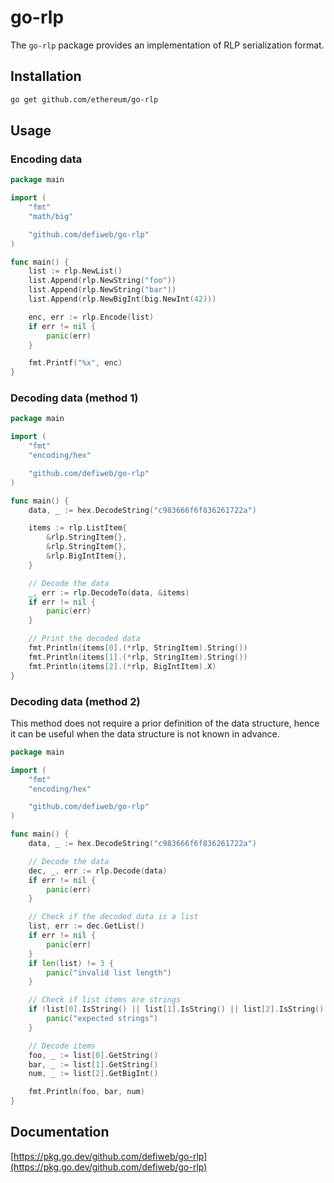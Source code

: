 # go-rlp

The `go-rlp` package provides an implementation of RLP serialization format.

## Installation

```bash
go get github.com/ethereum/go-rlp
```

## Usage

### Encoding data

```go
package main

import (
	"fmt"
	"math/big"

	"github.com/defiweb/go-rlp"
)

func main() {
	list := rlp.NewList()
	list.Append(rlp.NewString("foo"))
	list.Append(rlp.NewString("bar"))
	list.Append(rlp.NewBigInt(big.NewInt(42)))

	enc, err := rlp.Encode(list)
	if err != nil {
		panic(err)
	}

	fmt.Printf("%x", enc)
}
```

### Decoding data (method 1)

```go
package main

import (
	"fmt"
	"encoding/hex"

	"github.com/defiweb/go-rlp"
)

func main() {
	data, _ := hex.DecodeString("c983666f6f836261722a")

	items := rlp.ListItem{
		&rlp.StringItem{},
		&rlp.StringItem{},
		&rlp.BigIntItem{},
	}

	// Decode the data
	_, err := rlp.DecodeTo(data, &items)
	if err != nil {
		panic(err)
	}

	// Print the decoded data
	fmt.Println(items[0].(*rlp, StringItem).String())
	fmt.Println(items[1].(*rlp, StringItem).String())
	fmt.Println(items[2].(*rlp, BigIntItem).X)
}
```

### Decoding data (method 2)

This method does not require a prior definition of the data structure, hence it can be useful when the data structure is
not known in advance.

```go
package main

import (
	"fmt"
	"encoding/hex"

	"github.com/defiweb/go-rlp"
)

func main() {
	data, _ := hex.DecodeString("c983666f6f836261722a")

	// Decode the data
	dec, _, err := rlp.Decode(data)
	if err != nil {
		panic(err)
	}

	// Check if the decoded data is a list
	list, err := dec.GetList()
	if err != nil {
		panic(err)
	}
	if len(list) != 3 {
		panic("invalid list length")
	}

	// Check if list items are strings
	if !list[0].IsString() || list[1].IsString() || list[2].IsString() {
		panic("expected strings")
	}

	// Decode items
	foo, _ := list[0].GetString()
	bar, _ := list[1].GetString()
	num, _ := list[2].GetBigInt()

	fmt.Println(foo, bar, num)
}
```

## Documentation

[https://pkg.go.dev/github.com/defiweb/go-rlp](https://pkg.go.dev/github.com/defiweb/go-rlp)
